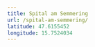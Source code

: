 ```yaml
---
title: Spital am Semmering
url: /spital-am-semmering/
latitude: 47.6155452
longitude: 15.7524034
---
```

